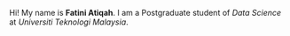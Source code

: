 Hi! My name is **Fatini Atiqah**. I am a Postgraduate student of *Data Science* at *Universiti Teknologi Malaysia*.

